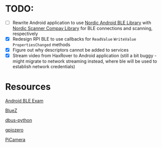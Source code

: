 # TODO:
- [ ] Rewrite Android application to use [Nordic Android BLE Library](https://github.com/NordicSemiconductor/Android-BLE-Library) with [Nordic Scanner Compay Library](https://github.com/NordicSemiconductor/Android-Scanner-Compat-Library) for BLE connections and scanning, respectively
- [x] Redesign RPI BLE to use callbacks for `ReadValue` `WriteValue` `PropertiesChanged` methods
- [x] Figure out why descriptors cannot be added to services
- [x] Stream video from HaxRover to Android application (still a bit buggy - might migrate to network streaming instead, where ble will be used to establish network credentials)

# Resources
[Android BLE Exam](https://github.com/rhalwls/BleExam/tree/662fd3a2074e23e04c867f31ba1386b81fd18123/app/src/main/java/com/exam/ble)

[BlueZ](https://github.com/bluez/bluez)

[dbus-python](https://dbus.freedesktop.org/doc/dbus-python/index.html)

[gpiozero](https://github.com/gpiozero/gpiozero)

[PiCamera](https://picamera.readthedocs.io/en/release-1.13/index.html)